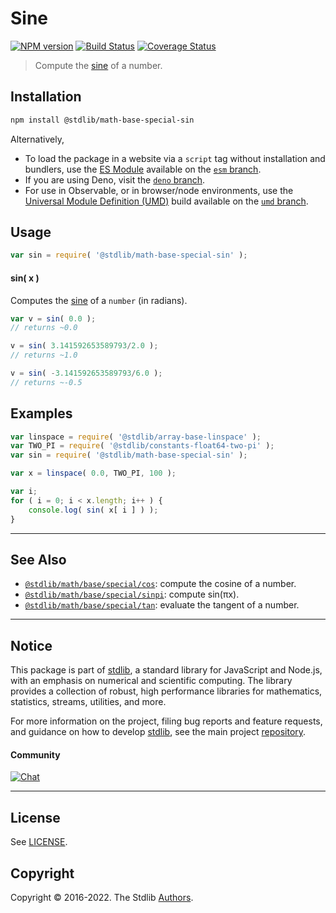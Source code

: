 <!--

@license Apache-2.0

Copyright (c) 2018 The Stdlib Authors.

Licensed under the Apache License, Version 2.0 (the "License");
you may not use this file except in compliance with the License.
You may obtain a copy of the License at

   http://www.apache.org/licenses/LICENSE-2.0

Unless required by applicable law or agreed to in writing, software
distributed under the License is distributed on an "AS IS" BASIS,
WITHOUT WARRANTIES OR CONDITIONS OF ANY KIND, either express or implied.
See the License for the specific language governing permissions and
limitations under the License.

-->

# Sine

[![NPM version][npm-image]][npm-url] [![Build Status][test-image]][test-url] [![Coverage Status][coverage-image]][coverage-url] <!-- [![dependencies][dependencies-image]][dependencies-url] -->

> Compute the [sine][sine] of a number.

<section class="installation">

## Installation

```bash
npm install @stdlib/math-base-special-sin
```

Alternatively,

-   To load the package in a website via a `script` tag without installation and bundlers, use the [ES Module][es-module] available on the [`esm` branch][esm-url].
-   If you are using Deno, visit the [`deno` branch][deno-url].
-   For use in Observable, or in browser/node environments, use the [Universal Module Definition (UMD)][umd] build available on the [`umd` branch][umd-url].

</section>

<section class="usage">

## Usage

```javascript
var sin = require( '@stdlib/math-base-special-sin' );
```

#### sin( x )

Computes the [sine][sine] of a `number` (in radians).

```javascript
var v = sin( 0.0 );
// returns ~0.0

v = sin( 3.141592653589793/2.0 );
// returns ~1.0

v = sin( -3.141592653589793/6.0 );
// returns ~-0.5
```

</section>

<!-- /.usage -->

<section class="examples">

## Examples

<!-- eslint no-undef: "error" -->

```javascript
var linspace = require( '@stdlib/array-base-linspace' );
var TWO_PI = require( '@stdlib/constants-float64-two-pi' );
var sin = require( '@stdlib/math-base-special-sin' );

var x = linspace( 0.0, TWO_PI, 100 );

var i;
for ( i = 0; i < x.length; i++ ) {
    console.log( sin( x[ i ] ) );
}
```

</section>

<!-- /.examples -->

<!-- Section for related `stdlib` packages. Do not manually edit this section, as it is automatically populated. -->

<section class="related">

* * *

## See Also

-   <span class="package-name">[`@stdlib/math/base/special/cos`][@stdlib/math/base/special/cos]</span><span class="delimiter">: </span><span class="description">compute the cosine of a number.</span>
-   <span class="package-name">[`@stdlib/math/base/special/sinpi`][@stdlib/math/base/special/sinpi]</span><span class="delimiter">: </span><span class="description">compute sin(πx).</span>
-   <span class="package-name">[`@stdlib/math/base/special/tan`][@stdlib/math/base/special/tan]</span><span class="delimiter">: </span><span class="description">evaluate the tangent of a number.</span>

</section>

<!-- /.related -->

<!-- Section for all links. Make sure to keep an empty line after the `section` element and another before the `/section` close. -->


<section class="main-repo" >

* * *

## Notice

This package is part of [stdlib][stdlib], a standard library for JavaScript and Node.js, with an emphasis on numerical and scientific computing. The library provides a collection of robust, high performance libraries for mathematics, statistics, streams, utilities, and more.

For more information on the project, filing bug reports and feature requests, and guidance on how to develop [stdlib][stdlib], see the main project [repository][stdlib].

#### Community

[![Chat][chat-image]][chat-url]

---

## License

See [LICENSE][stdlib-license].


## Copyright

Copyright &copy; 2016-2022. The Stdlib [Authors][stdlib-authors].

</section>

<!-- /.stdlib -->

<!-- Section for all links. Make sure to keep an empty line after the `section` element and another before the `/section` close. -->

<section class="links">

[npm-image]: http://img.shields.io/npm/v/@stdlib/math-base-special-sin.svg
[npm-url]: https://npmjs.org/package/@stdlib/math-base-special-sin

[test-image]: https://github.com/stdlib-js/math-base-special-sin/actions/workflows/test.yml/badge.svg?branch=main
[test-url]: https://github.com/stdlib-js/math-base-special-sin/actions/workflows/test.yml?query=branch:main

[coverage-image]: https://img.shields.io/codecov/c/github/stdlib-js/math-base-special-sin/main.svg
[coverage-url]: https://codecov.io/github/stdlib-js/math-base-special-sin?branch=main

<!--

[dependencies-image]: https://img.shields.io/david/stdlib-js/math-base-special-sin.svg
[dependencies-url]: https://david-dm.org/stdlib-js/math-base-special-sin/main

-->

[chat-image]: https://img.shields.io/gitter/room/stdlib-js/stdlib.svg
[chat-url]: https://gitter.im/stdlib-js/stdlib/

[stdlib]: https://github.com/stdlib-js/stdlib

[stdlib-authors]: https://github.com/stdlib-js/stdlib/graphs/contributors

[umd]: https://github.com/umdjs/umd
[es-module]: https://developer.mozilla.org/en-US/docs/Web/JavaScript/Guide/Modules

[deno-url]: https://github.com/stdlib-js/math-base-special-sin/tree/deno
[umd-url]: https://github.com/stdlib-js/math-base-special-sin/tree/umd
[esm-url]: https://github.com/stdlib-js/math-base-special-sin/tree/esm

[stdlib-license]: https://raw.githubusercontent.com/stdlib-js/math-base-special-sin/main/LICENSE

[sine]: https://en.wikipedia.org/wiki/Sine

<!-- <related-links> -->

[@stdlib/math/base/special/cos]: https://github.com/stdlib-js/math-base-special-cos

[@stdlib/math/base/special/sinpi]: https://github.com/stdlib-js/math-base-special-sinpi

[@stdlib/math/base/special/tan]: https://github.com/stdlib-js/math-base-special-tan

<!-- </related-links> -->

</section>

<!-- /.links -->
